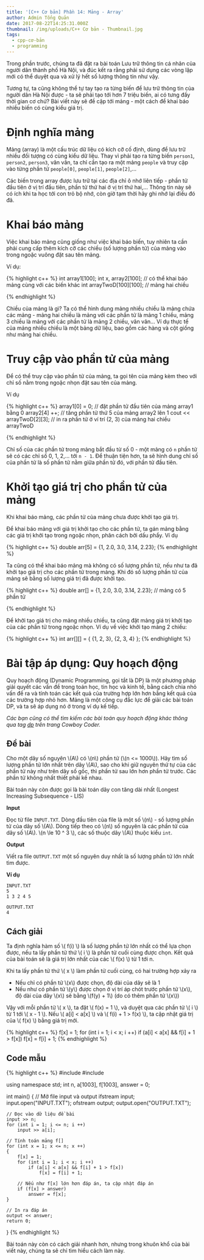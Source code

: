 ```yaml
---
title: '[C++ Cơ bản] Phần 14: Mảng - Array'
author: Admin Tổng Quản
date: 2017-08-22T14:25:31.000Z
thumbnail: /img/uploads/C++ Cơ bản - Thumbnail.jpg
tags:
  - cpp-cơ-bản
  - programming
---
```

Trong phần trước, chúng ta đã đặt ra bài toán Lưu trữ thông tin cá nhân của người dân thành phố Hà Nội, và đúc kết ra rằng phải sử dụng các vòng lặp mới có thể duyệt qua và xử lý hết số lượng thông tin như vậy.

Tương tự, ta cũng không thể tự tay tạo ra từng biến để lưu trữ thông tin của người dân Hà Nội được - ta sẽ phải tạo tới hơn 7 triệu biến, ai có tưng đấy thời gian cơ chứ? Bài viết này sẽ đề cập tới mảng - một cách để khai báo nhiều biến có cùng kiểu giá trị.

# Định nghĩa mảng

Mảng (array) là một cấu trúc dữ liệu có kích cỡ cố định, dùng để lưu trữ nhiều đối tượng có cùng kiểu dữ liệu. Thay vì phải tạo ra từng biến ```person1```, ```person2```, ```person3```, vân vân, ta chỉ cần tạo ra một mảng ```people``` và truy cập vào từng phần tử ```people[0]```, ```people[1]```, ```people[2]```,…

Các biến trong array được lưu trữ tại các địa chỉ ô nhớ liên tiếp - phần tử đầu tiên ở vị trí đầu tiên, phần tử thứ hai ở vị trí thứ hai,… Thông tin này sẽ có ích khi ta học tới con trỏ bộ nhớ, còn giờ tạm thời hãy ghi nhớ lại điều đó đã.

# Khai báo mảng

Việc khai báo mảng cũng giống như việc khai báo biến, tuy nhiên ta cần phải cung cấp thêm kích cỡ các chiều (số lượng phần tử) của mảng vào trong ngoặc vuông đặt sau tên mảng.

Ví dụ:

{% highlight c++ %}
int array1[100];
int x, array2[100]; // có thể khai báo mảng cùng với các biến khác
int arrayTwoD[100][100]; // mảng hai chiều

{% endhighlight %}

Chiều của mảng là gì? Ta có thể hình dung mảng nhiều chiều là mảng chứa các mảng - mảng hai chiều là mảng với các phần tử là mảng 1 chiều, mảng 3 chiều là mảng với các phần tử là mảng 2 chiều, vân vân… Ví dụ thực tế của mảng nhiều chiều là một bảng dữ liệu, bao gồm các hàng và cột giống như mảng hai chiều.

# Truy cập vào phần tử của mảng

Để có thể truy cập vào phần tử của mảng, ta gọi tên của mảng kèm theo với chỉ số nằm trong ngoặc nhọn đặt sau tên của mảng.

Ví dụ

{% highlight c++ %}
array1[0] = 0; // đặt phần tử đầu tiên của mảng array1 bằng 0
array2[4] ++; // tăng phần tử thứ 5 của mảng array2 lên 1
cout << arrayTwoD[2][3]; // in ra phần tử ở ví trí (2, 3) của mảng hai chiều arrayTwoD

{% endhighlight %}

Chỉ số của các phần tử trong mảng bắt đầu từ số 0 - một mảng có ```n``` phần tử sẽ có các chỉ số 0, 1, 2,… tới ```n - 1```. Để thuận tiện hơn, ta sẽ hình dung chỉ số của phần tử là số phần tử nằm giữa phần tử đó, với phần tử đầu tiên.

# Khởi tạo giá trị cho phần tử của mảng

Khi khai báo mảng, các phần tử của mảng chưa được khởi tạo giá trị.

Để khai báo mảng với giá trị khởi tạo cho các phần tử, ta gán mảng bằng các giá trị khởi tạo trong ngoặc nhọn, phân cách bởi dấu phẩy. Ví dụ

{% highlight c++ %}
double arr[5] = {1, 2.0, 3.0, 3.14, 2.23};
{% endhighlight %}

Ta cũng có thể khai báo mảng mà không có số lượng phần tử, nếu như ta đã khởi tạo giá trị cho các phần tử trong mảng. Khi đó số lượng phần tử của mảng sẽ bằng số lượng giá trị đã được khởi tạo.

{% highlight c++ %}
double arr[] = {1, 2.0, 3.0, 3.14, 2.23}; // mảng có 5 phần tử

{% endhighlight %}

Để khởi tạo giá trị cho mảng nhiều chiều, ta cũng đặt mảng giá trị khởi tạo của các phần tử trong ngoặc nhọn. Ví dụ về việc khởi tạo mảng 2 chiều:

{% highlight c++ %}
int arr[][] = {
{1, 2, 3},
{2, 3, 4}
};
{% endhighlight %}

# Bài tập áp dụng: Quy hoạch động

Quy hoạch động (Dynamic Programming, gọi tắt là DP) là một phương pháp giải quyết các vấn đề trong toán học, tin học và kinh tế, bằng cách chia nhỏ vấn đề ra và tính toán các kết quả của trường hợp lớn hơn bằng kết quả của các trường hợp nhỏ hơn. Mảng là một công cụ đắc lực để giải các bài toán DP, và ta sẽ áp dụng nó ở trong ví dụ kế tiếp.

*Các bạn cũng có thể tìm kiếm các bài toán quy hoạch động khác thông qua tag [dp](http://cowboycoder.tech/tags/dp) trên trang Cowboy Coder.*

## Đề bài

Cho một dãy số nguyên \\(A\\) có \\(n\\) phần tử (\\(n <= 1000\\)). Hãy tìm số lượng phần tử lớn nhất trên dãy \\(A\\), sao cho khi giữ nguyên thứ tự của các phần tử này như trên dãy số gốc, thì phần tử sau lớn hơn phần tử trước. Các phần tử không nhất thiết phải kề nhau.

Bài toán này còn được gọi là bài toán dãy con tăng dài nhất (Longest Increasing Subsequence - LIS)

**Input**

Đọc từ file ```INPUT.TXT```. Dòng đầu tiên của file là một số \\(n\\) - số lượng phần tử của dãy số \\(A\\).
Dòng tiếp theo có \\(n\\) số nguyên là các phần tử của dãy số \\(A\\).
\\(n \le 10 ^ 3 \\), các số thuộc dãy \\(A\\) thuộc kiểu ```int```.

**Output**

Viết ra file ```OUTPUT.TXT``` một số nguyên duy nhất là số lượng phần tử lớn nhất tìm được.

**Ví dụ**

```
INPUT.TXT
5
1 3 2 4 5
```

```
OUTPUT.TXT
4
```

## Cách giải

Ta định nghĩa hàm số \\( f(i) \\) là số lượng phần tử lớn nhất có thể lựa chọn được, nếu ta lấy phần tử thứ \\( i \\) là phần tử cuối cùng được chọn. Kết quả của bài toán sẽ là giá trị lớn nhất của các \\( f(x) \\) từ 1 tới n.

Khi ta lấy phần tử thứ \\( x \\) làm phần tử cuối cùng, có hai trường hợp xảy ra
* Nếu chỉ có phần tử \\(x\\) được chọn, độ dài của dãy sẽ là 1
* Nếu như có phần tử \\(y\\) được chọn ở vị trí áp chót trước phần tử \\(x\\), độ dài của dãy \\(x\\) sẽ bằng \\(f(y) + 1\\) (do có thêm phần tử \\(x\\))

Vậy với mỗi phần tử \\( x \\), ta đặt \\( f(x) = 1 \\), và duyệt qua các phần tử \\( i \\) từ 1 tới \\( x - 1 \\). Nếu \\( a[i] < a[x] \\) và \\( f(i) + 1 > f(x) \\), ta cập nhật giá trị của \\( f(x) \\) bằng giá trị mới.

{% highlight c++ %}
f[x] = 1;
for (int i = 1; i < x; i ++)
        if (a[i] < a[x] && f[i] + 1 > f[x])
            f[x] = f[i] + 1;
{% endhighlight %}

## Code mẫu

{% highlight c++ %}
#include <iostream>
#include <fstream>

using namespace std;
int n, a[1003], f[1003], answer = 0;

int main()
{
    // Mở file input và output
    ifstream input; input.open("INPUT.TXT");
    ofstream output; output.open("OUTPUT.TXT");

    // Đọc vào dữ liệu đề bài
    input >> n;
    for (int i = 1; i <= n; i ++)
        input >> a[i];

    // Tính toán mảng f[]
    for (int x = 1; x <= n; x ++)
    {
        f[x] = 1;
        for (int i = 1; i < x; i ++)
            if (a[i] < a[x] && f[i] + 1 > f[x])
                f[x] = f[i] + 1;

        // Nếu như f[x] lớn hơn đáp án, ta cập nhật đáp án
        if (f[x] > answer)
            answer = f[x];
    }

    // In ra đáp án
    output << answer;
    return 0;
}
{% endhighlight %}

Bài toán này còn có cách giải nhanh hơn, nhưng trong khuôn khổ của bài viết này, chúng ta sẽ chỉ tìm hiểu cách làm này.




